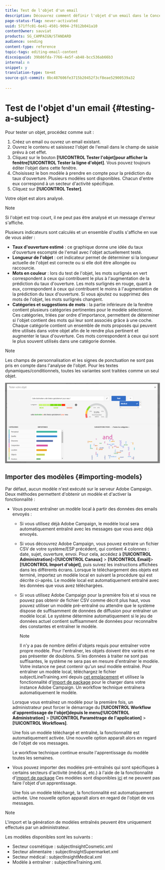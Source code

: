 ```yaml
---
title: Test de l'objet d'un email
description: Découvrez comment définir l'objet d'un email dans le Concepteur d'email.
page-status-flag: never-activated
uuid: 571ffc01-6e41-4501-9094-2f812b041a10
contentOwner: sauviat
products: SG_CAMPAIGN/STANDARD
audience: sending
content-type: reference
topic-tags: editing-email-content
discoiquuid: 39b86fda-7766-4e5f-ab48-bcc536ab66b3
internal: n
snippet: y
translation-type: tm+mt
source-git-commit: 0bc487606fe3715b20452f3cf8eae52900539a32

---
```


# Test de l&#39;objet d&#39;un email {#testing-a-subject}

Pour tester un objet, procédez comme suit :

1. Créez un email ou ouvrez un email existant.
1. Ouvrez le contenu et saisissez l&#39;objet de l&#39;email dans le champ de saisie prévu à cet effet.
1. Cliquez sur le bouton **[!UICONTROL Tester l&#39;objet]**pour afficher la fenêtre**[!UICONTROL  Tester la ligne d&#39;objet]**. Vous pouvez toujours éditer l&#39;objet dans cette fenêtre.
1. Choisissez le bon modèle à prendre en compte pour la prédiction du taux d&#39;ouverture. Plusieurs modèles sont disponibles. Chacun d&#39;entre eux correspond à un secteur d&#39;activité spécifique.
1. Cliquez sur **[!UICONTROL Tester]**.

Votre objet est alors analysé.

>[!NOTE]
>
>Si l&#39;objet est trop court, il ne peut pas être analysé et un message d&#39;erreur s&#39;affiche.

Plusieurs indicateurs sont calculés et un ensemble d&#39;outils s&#39;affiche en vue de vous aider :

* **Taux d&#39;ouverture estimé** : ce graphique donne une idée du taux d&#39;ouverture escompté de l&#39;email avec l&#39;objet actuellement testé.
* **Longueur de l&#39;objet** : cet indicateur permet de déterminer si la longueur actuelle de l&#39;objet est correcte ou si elle doit être allongée ou raccourcie.
* **Mots en couleur** : lors du test de l&#39;objet, les mots surlignés en vert correspondent à ceux qui contribuent le plus à l&#39;augmentation de la prédiction du taux d&#39;ouverture. Les mots surlignés en rouge, quant à eux, correspondent à ceux qui contribuent le moins à l&#39;augmentation de la prédiction du taux d&#39;ouverture. Si vous ajoutez ou supprimez des mots de l&#39;objet, les mots surlignés changent.
* **Catégories et suggestions de mots** : la partie inférieure de la fenêtre contient plusieurs catégories pertinentes pour le modèle sélectionné. Ces catégories, triées par ordre d&#39;importance, permettent de déterminer si l&#39;objet contient des mots qui leur sont associés grâce à une coche. Chaque catégorie contient un ensemble de mots proposés qui peuvent être utilisés dans votre objet afin de le rendre plus pertinent et augmenter le taux d&#39;ouverture. Ces mots correspondent à ceux qui sont le plus souvent utilisés dans une catégorie donnée.

>[!NOTE]
>
>Les champs de personnalisation et les signes de ponctuation ne sont pas pris en compte dans l&#39;analyse de l&#39;objet. Pour les textes dynamiques/conditionnels, toutes les variantes sont traitées comme un seul objet.

![](assets/predictive_subject_line_example.png)

## Importer des modèles {#importing-models}

Par défaut, aucun modèle n&#39;est exécuté sur le serveur Adobe Campaign. Deux méthodes permettent d&#39;obtenir un modèle et d&#39;activer la fonctionnalité :

* Vous pouvez entraîner un modèle local à partir des données des emails envoyés :

   * Si vous utilisez déjà Adobe Campaign, le modèle local sera automatiquement entraîné avec les messages que vous avez déjà envoyés.
   * Si vous découvrez Adobe Campaign, vous pouvez extraire un fichier CSV de votre système/ESP précédent, qui contient 4 colonnes : date, sujet, ouverture, envoi. Pour cela, accédez à **[!UICONTROL Administration]**>**[!UICONTROL  Canaux]** > **[!UICONTROL Email]**>**[!UICONTROL  Import d&#39;objet]**, puis suivez les instructions affichées dans les différents écrans. Lorsque le téléchargement des objets est terminé, importez un modèle local en suivant la procédure qui est décrite ci-après. Le modèle local est automatiquement entraîné avec les données que vous avez téléchargées.
   * Si vous utilisez Adobe Campaign pour la première fois et si vous ne pouvez pas obtenir de fichier CSV comme décrit plus haut, vous pouvez utiliser un modèle pré-entraîné ou attendre que le système dispose de suffisamment de données de diffusion pour entraîner un modèle local. Le système détermine automatiquement si le jeu de données actuel contient suffisamment de données pour reconnaître des constantes et entraîner le modèle.

      >[!NOTE]
      >
      >Il n&#39;y a pas de nombre défini d&#39;objets requis pour entraîner votre propre modèle. Pour l&#39;entraîner, les objets doivent être variés et ne pas présenter de doublons. Si les données à traiter ne sont pas suffisantes, le système ne sera pas en mesure d&#39;entraîner le modèle. Votre instance ne peut contenir qu&#39;un seul modèle entraîné.
   Pour entraîner un modèle local, téléchargez le fichier subjectLineTraining.xml depuis [cet emplacement](https://support.neolane.net/webApp/downloadCenter?__userConfig=psaDownloadCenter) et utilisez la fonctionnalité d&#39;[import de package](../../automating/using/managing-packages.md) pour le charger dans votre instance Adobe Campaign. Un workflow technique entraînera automatiquement le modèle.

   Lorsque vous entraînez un modèle pour la première fois, un administrateur peut forcer le démarrage du **[!UICONTROL Workflow d&#39;apprentissage de l&#39;objet]**depuis le menu**[!UICONTROL  Administration]** > **[!UICONTROL Paramétrage de l&#39;application]** >**[!UICONTROL  Workflows]**.

   Une fois un modèle téléchargé et entraîné, la fonctionnalité est automatiquement activée. Une nouvelle option apparaît alors en regard de l&#39;objet de vos messages.

   Le workflow technique continue ensuite l&#39;apprentissage du modèle toutes les semaines.

* Vous pouvez importer des modèles pré-entraînés qui sont spécifiques à certains secteurs d&#39;activité (médical, etc.) à l&#39;aide de la fonctionnalité d&#39;[import de package](../../automating/using/managing-packages.md) Ces modèles sont disponibles [ici](https://support.neolane.net/webApp/downloadCenter?__userConfig=psaDownloadCenter) et ne peuvent pas faire l&#39;objet d&#39;un apprentissage.

   Une fois un modèle téléchargé, la fonctionnalité est automatiquement activée. Une nouvelle option apparaît alors en regard de l&#39;objet de vos messages.

>[!NOTE]
>
>L&#39;import et la génération de modèles entraînés peuvent être uniquement effectués par un administrateur.

Les modèles disponibles sont les suivants :

* Secteur cosmétique : subjectInsightCosmetic.xml
* Secteur alimentaire : subjectInsightSupermarket.xml
* Secteur médical : subjectInsightMedical.xml
* Modèle à entraîner : subjectlineTraining.xml.
